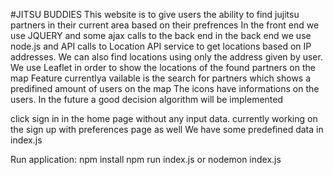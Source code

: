 #JITSU BUDDIES
This website is to give users the ability to find jujitsu partners in their current area based on their prefrences
In the front end we use JQUERY and some ajax calls to the back end
in the back end we use node.js and API calls to Location API service to get locations based on IP addresses. We can also find locations using only the address given by user.
We use Leaflet in order to show the locations of the found partners on the map
Feature currentlya vailable is the search for partners which shows a predifined amount of users on the map
The icons have informations on the users.
In the future a good decision algorithm will be implemented

click sign in in the home page without any input data.
currently working on the sign up with preferences page as well
We have some predefined data in index.js

Run application:
npm install
npm run index.js or nodemon index.js
